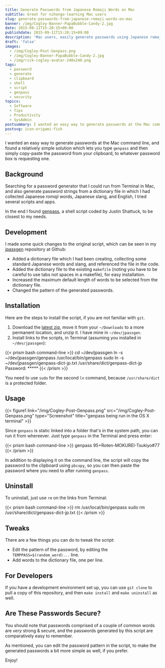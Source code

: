 ```yaml
---
title: Generate Passwords from Japanese Romaji Words on Mac
subtitle: Great for nihongo-learning Mac users
slug: generate-passwords-from-japanese-romaji-words-on-mac
banner: /img/Cogley-Banner-PapaBubble-Candy-2.jpg
date: 2015-09-11T15:20:15+09:00
publishdate: 2015-09-11T15:20:15+09:00
description: 'Mac users, easily generate passwords using Japanese romaji, a post by Rick Cogley.'
draft: 'false'
images:
  - /img/Cogley-Post-Genpass.png
  - /img/Cogley-Banner-PapaBubble-Candy-2.jpg
  - /img/rick-cogley-avatar-240x240.png
tags:
  - password
  - generate
  - clipboard
  - shell
  - script
  - genpass
  - security
topics:
  - Software
  - Tips
  - Productivity
  - SysAdmin
postsummary: I wanted an easy way to generate passwords at the Mac command line, and found a relatively simple solution which lets you type ``genpass`` and then simply copy-paste the password from your clipboard, to whatever password box is requesting one.
postsvg: icon-origami-fish
---
```


I wanted an easy way to generate passwords at the Mac command line, and found a relatively simple solution which lets you type ``genpass`` and then simply copy-paste the password from your clipboard, to whatever password box is requesting one.

<!--more-->

## Background

Searching for a password generator that I could run from Terminal in Mac, and also generate password strings from a dictionary file in which I had collected Japanese _romaji_ words, Japanese slang, and English, I tried several scripts and apps.

In the end I found [genpass](https://github.com/sh4t/genpass), a shell script coded by Justin Shattuck, to be closest to my needs.

## Development

I made some quick changes to the original script, which can be seen in my [jpassgen](https://github.com/RickCogley/jpassgen) repository at Github:

* Added a dictionary file which I had been creating, collecting some standard Japanese words and slang, and referenced the file in the code.
* Added the dictionary file to the existing ``makefile`` (noting you have to be careful to use tabs not spaces in a makefile), for easy installation.
* Increased the maximum default length of words to be selected from the dictionary file.
* Changed the pattern of the generated passwords.

## Installation

Here are the steps to install the script, if you are not familiar with ``git``.

1. Download the [latest zip](https://github.com/RickCogley/jpassgen/archive/master.zip), move it from your ``~/Downloads`` to a more permanent location, and unzip it. I have mine in ``~/dev/jpassgen``.
1. Install links to the scripts, in Terminal (assuming you installed in ``~/dev/jpassgen``):

{{< prism bash command-line >}}
cd ~/dev/jpassgen
ln -s ~/dev/jpassgen/genpass /usr/local/bin/genpass
sudo ln -s ~/dev/jpassgen/genpass-dict-jp.txt /usr/share/dict/genpass-dict-jp
Password: *****
{{< /prism >}}

You need to use ``sudo`` for the second ``ln`` command, because ``/usr/share/dict`` is a protected folder.

## Usage

{{< figure1 link="/img/Cogley-Post-Genpass.png" src="/img/Cogley-Post-Genpass.png" type="Screenshot" title="genpass being run in the OS X terminal" >}}

Since ``genpass`` is static linked into a folder that's in the system path, you can run it from whereever. Just type ``genpass`` in the Terminal and press enter:

{{< prism bash command-line >}}
genpass
95+Roten-MOKUREI-Tsukiyo#77
{{< /prism >}}

In addition to displaying it on the command line, the script will copy the password to the clipboard using ``pbcopy``, so you can then paste the password where you need to after running ``genpass``.

## Uninstall

To uninstall, just use ``rm`` on the links from Terminal:

{{< prism bash command-line >}}
rm /usr/local/bin/genpass
sudo rm /usr/share/dict/genpass-dict-jp.txt
{{< /prism >}}

## Tweaks

There are a few things you can do to tweak the script:

* Edit the pattern of the password, by editing the ``TEMPPASS=$(random_word)...`` line.
* Add words to the dictionary file, one per line.

## For Developers

If you have a development environment set up, you can use ``git clone`` to pull a copy of this repository, and then ``make install`` and ``make uninstall`` as well.

## Are These Passwords Secure?

You should note that passwords comprised of a couple of common words are _very_ strong & secure, and the passwords generated by this script are comparatively easy to remember.

As mentioned, you can edit the password pattern in the script, to make the generated passwords a bit more simple as well, if you prefer.

Enjoy!

